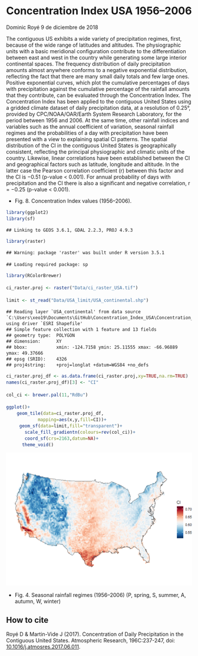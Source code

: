 Concentration Index USA 1956–2006
================
Dominic Royé
9 de diciembre de 2018

The contiguous US exhibits a wide variety of precipitation regimes, first, because of the wide range of latitudes and altitudes. The physiographic units with a basic meridional configuration contribute to the differentiation between east and west in the country while generating some large interior continental spaces. The frequency distribution of daily precipitation amounts almost anywhere conforms to a negative exponential distribution, reflecting the fact that there are many small daily totals and few large ones. Positive exponential curves, which plot the cumulative percentages of days with precipitation against the cumulative percentage of the rainfall amounts that they contribute, can be evaluated through the Concentration Index. The Concentration Index has been applied to the contiguous United States using a gridded climate dataset of daily precipitation data, at a resolution of 0.25°, provided by CPC/NOAA/OAR/Earth System Research Laboratory, for the period between 1956 and 2006. At the same time, other rainfall indices and variables such as the annual coefficient of variation, seasonal rainfall regimes and the probabilities of a day with precipitation have been presented with a view to explaining spatial CI patterns. The spatial distribution of the CI in the contiguous United States is geographically consistent, reflecting the principal physiographic and climatic units of the country. Likewise, linear correlations have been established between the CI and geographical factors such as latitude, longitude and altitude. In the latter case the Pearson correlation coefficient (r) between this factor and the CI is −0.51 (p-value &lt; 0.001). For annual probability of days with precipitation and the CI there is also a significant and negative correlation, r = −0.25 (p-value &lt; 0.001).

-   Fig. 8. Concentration Index values (1956–2006).

``` r
library(ggplot2)
library(sf)
```

    ## Linking to GEOS 3.6.1, GDAL 2.2.3, PROJ 4.9.3

``` r
library(raster)
```

    ## Warning: package 'raster' was built under R version 3.5.1

    ## Loading required package: sp

``` r
library(RColorBrewer)

ci_raster.proj <- raster("Data/ci_raster_USA.tif")

limit <- st_read("Data/USA_limit/USA_continental.shp")
```

    ## Reading layer `USA_continental' from data source `C:\Users\xeo19\Documents\GitHub\Concentration_Index_USA\Concentration_Index_USA\Data\USA_limit\USA_continental.shp' using driver `ESRI Shapefile'
    ## Simple feature collection with 1 feature and 13 fields
    ## geometry type:  POLYGON
    ## dimension:      XY
    ## bbox:           xmin: -124.7158 ymin: 25.11555 xmax: -66.96889 ymax: 49.37666
    ## epsg (SRID):    4326
    ## proj4string:    +proj=longlat +datum=WGS84 +no_defs

``` r
ci_raster.proj_df <- as.data.frame(ci_raster.proj,xy=TRUE,na.rm=TRUE)
names(ci_raster.proj_df)[3] <- "CI"

col_ci <- brewer.pal(11,"RdBu")

ggplot()+
    geom_tile(data=ci_raster.proj_df,
            mapping=aes(x,y,fill=CI))+
     geom_sf(data=limit,fill="transparent")+
       scale_fill_gradientn(colours=rev(col_ci))+
       coord_sf(crs=2163,datum=NA)+
      theme_void()
```

![](README_files/figure-markdown_github/unnamed-chunk-1-1.png)

-   Fig. 4. Seasonal rainfall regimes (1956–2006) (P, spring, S, summer, A, autumn, W, winter)

How to cite
-----------

Royé D & Martin-Vide J (2017). Concentration of Daily Precipitation in the Contiguous United States. Atmospheric Research, 196C:237-247, doi: [10.1016/j.atmosres.2017.06.011](https://doi.org/10.1016/j.atmosres.2017.06.011).
